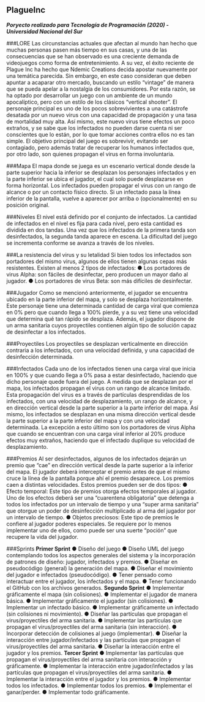 ## PlagueInc
***Poryecto realizado para Tecnología de Programación (2020) - Universidad Nacional del Sur***

###LORE
Las circunstancias actuales que afectan al mundo han hecho que muchas personas pasen más tiempo en sus casas, y una de las consecuencias que se han observado es una creciente demanda de videojuegos como forma de entretenimiento. 
A su vez, el éxito reciente de Plague Inc ha hecho que Ndemic Creations decida apostar nuevamente por una temática parecida.
Sin embargo, en este caso consideran que deben apuntar a acaparar otro mercado, buscando un estilo “vintage” de manera que se pueda apelar a la nostalgia de los consumidores.
Por esta razón, se ha optado por desarrollar un juego con un ambiente de un mundo apocalíptico, pero con un estilo de los clásicos “vertical shooter”.
El personaje principal es uno de los pocos sobrevivientes a una catástrofe desatada por un nuevo virus con una capacidad de propagación y una tasa de mortalidad muy alta. Así
mismo, este nuevo virus tiene efectos un poco extraños, y se sabe que los infectados no pueden darse cuenta ni ser conscientes que lo están, por lo que tomar acciones contra ellos
no es tan simple.
El objetivo principal del juego es sobrevivir, evitando ser contagiado, pero además tratar de recuperar los humanos infectados que, por otro lado, son quienes propagan el virus en
forma involuntaria.


###Mapa
El mapa donde se juega es un escenario vertical donde desde la parte superior hacia la inferior se desplazan los personajes infectados y en la parte inferior se ubica el jugador, el cual solo puede desplazarse en forma horizontal.
Los infectados pueden propagar el virus con un rango de alcance o por un contacto físico directo. Si un infectado pasa la línea inferior de la pantalla, vuelve a aparecer por arriba o (opcionalmente) en su posición original.


###Niveles
El nivel está definido por el conjunto de infectados. La cantidad de infectados en el nivel es fija para cada nivel, pero esta cantidad es dividida en dos tandas. Una vez que los infectados de la primera tanda son desinfectados, la segunda tanda aparece en escena. 
La dificultad del juego se incrementa conforme se avanza a través de los niveles.


###La resistencia del virus y su letalidad
Si bien todos los infectados son portadores del mismo virus, algunos de ellos tienen algunas cepas más resistentes.
Existen al menos 2 tipos de infectados:
    ● Los portadores de virus Alpha: son fáciles de desinfectar, pero producen un mayor daño al jugador.
    ● Los portadores de virus Beta: son más difíciles de desinfectar.


###Jugador
Como se mencionó anteriormente, el jugador se encuentra ubicado en la parte inferior del mapa, y solo se desplaza horizontalmente. Este personaje tiene una determinada cantidad
de carga viral que comienza en 0% pero que cuando llega a 100% pierde, y a su vez tiene una velocidad que determina qué tan rápido se desplaza. Además, el jugador dispone de un
arma sanitaria cuyos proyectiles contienen algún tipo de solución capaz de desinfectar a los infectados.


###Proyectiles
Los proyectiles se desplazan verticalmente en dirección contraria a los infectados, con una velocidad definida, y una capacidad de desinfección determinada.


###Infectados
Cada uno de los infectados tienen una carga viral que inicia en 100% y que cuando llega a 0% pasa a estar desinfectado, haciendo que dicho personaje quede fuera del juego.
A medida que se desplazan por el mapa, los infectados propagan el virus con un rango de alcance limitado. Esta propagación del virus es a través de partículas desprendidas de los infectados, con una velocidad de desplazamiento, un rango de alcance, y en dirección vertical desde la parte superior a la parte inferior del mapa.
Así mismo, los infectados se desplazan en una misma dirección vertical desde la parte superior a la parte inferior del mapa y con una velocidad determinada. La excepción a esto
último son los portadores de virus Alpha que cuando se encuentran con una carga viral inferior al 20% produce efectos muy extraños, haciendo que el infectado duplique su velocidad de desplazamiento.


###Premios
Al ser desinfectados, algunos de los infectados dejarán un premio que “cae” en dirección vertical desde la parte superior a la inferior del mapa. El jugador deberá interceptar el premio antes de que el mismo cruce la línea de la pantalla porque ahí el premio desaparece.
Los premios caen a distintas velocidades. Estos premios pueden ser de dos tipos:
    ● Efecto temporal: Este tipo de premios otorga efectos temporales al jugador. Uno de los efectos deberá ser una “cuarentena obligatoria” que detenga a todos los infectados por un intervalo de tiempo y una “super arma sanitaria” que otorgue un poder de desinfección multiplicado al arma del jugador por un intervalo de tiempo.
    ● Objetos preciosos: Este tipo de premios le confiere al jugador poderes especiales. Se requiere por lo menos implementar uno de ellos, como puede ser una suerte “poción” que recupere la vida del jugador.
    

###Sprints
**Primer Sprint**
    ● Diseño del juego
    ● Diseño UML del juego contemplando todos los aspectos generales del sistema y la incorporación de patrones de diseño: jugador, infectados y premios.
    ● Diseñar en pseudocódigo (general) la generación del mapa.
    ● Diseñar el movimiento del jugador e infectados (pseudocódigo).
    ● Tener pensado como interactuar entre el jugador, los infectados y el mapa.
    ● Tener funcionando el GitHub con los archivos generados.
**Segundo Sprint**
    ● Implementar gráficamente el mapa (sin colisiones).
    ● Implementar el jugador de manera básica.
    ● Implementar gráficamente el jugador (sin colisiones).
    ● Implementar un infectado básico.
    ● Implementar gráficamente un infectado (sin colisiones ni movimiento).
    ● Diseñar las partículas que propagan el virus/proyectiles del arma sanitaria.
    ● Implementar las partículas que propagan el virus/proyectiles del arma sanitaria (sin
    interacción).
    ● Incorporar detección de colisiones al juego (implementar).
    ● Diseñar la interacción entre jugador/infectados y las partículas que propagan el
    virus/proyectiles del arma sanitaria.
    ● Diseñar la interacción entre el jugador y los premios.
**Tercer Sprint**
    ● Implementar las partículas que propagan el virus/proyectiles del arma sanitaria con
    interacción y gráficamente.
    ● Implementar la interacción entre jugador/infectados y las partículas que propagan el
    virus/proyectiles del arma sanitaria.
    ● Implementar la interacción entre el jugador y los premios.
    ● Implementar todos los infectados.
    ● Implementar todos los premios.
    ● Implementar el ganar/perder.
    ● Implementar todo gráficamente.

